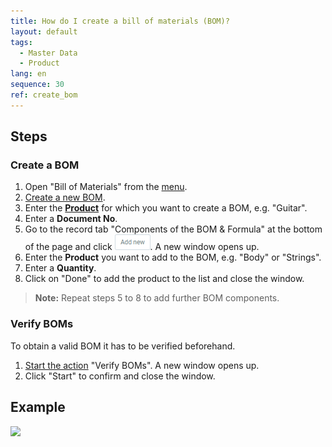```yaml
---
title: How do I create a bill of materials (BOM)?
layout: default
tags:
  - Master Data
  - Product
lang: en
sequence: 30
ref: create_bom
---
```


## Steps

### Create a BOM
1. Open "Bill of Materials" from the [menu](Menu).
1. [Create a new BOM](New_Record_Window).
1. Enter the [**Product**](NewProduct) for which you want to create a BOM, e.g. "Guitar".
1. Enter a **Document No**.
1. Go to the record tab "Components of the BOM & Formula" at the bottom of the page and click ![](assets/Add_New_Button.png). A new window opens up.
1. Enter the **Product** you want to add to the BOM, e.g. "Body" or "Strings".
1. Enter a **Quantity**.
1. Click on "Done" to add the product to the list and close the window.
 >**Note:** Repeat steps 5 to 8 to add further BOM components.

### Verify BOMs
To obtain a valid BOM it has to be verified beforehand.

1. [Start the action](StartAction) "Verify BOMs". A new window opens up.
1. Click "Start" to confirm and close the window.

## Example
![](assets/Create_BOM.gif)
